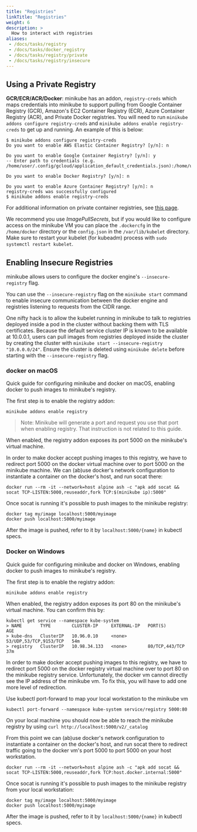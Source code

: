 ```yaml
---
title: "Registries"
linkTitle: "Registries"
weight: 6
description: >
  How to interact with registries
aliases:
 - /docs/tasks/registry
 - /docs/tasks/docker_registry
 - /docs/tasks/registry/private
 - /docs/tasks/registry/insecure
---
```


## Using a Private Registry

**GCR/ECR/ACR/Docker**: minikube has an addon, `registry-creds` which maps credentials into minikube to support pulling from Google Container Registry (GCR), Amazon's EC2 Container Registry (ECR), Azure Container Registry (ACR), and Private Docker registries.  You will need to run `minikube addons configure registry-creds` and `minikube addons enable registry-creds` to get up and running.  An example of this is below:

```shell
$ minikube addons configure registry-creds
Do you want to enable AWS Elastic Container Registry? [y/n]: n

Do you want to enable Google Container Registry? [y/n]: y
-- Enter path to credentials (e.g. /home/user/.config/gcloud/application_default_credentials.json):/home/user/.config/gcloud/application_default_credentials.json

Do you want to enable Docker Registry? [y/n]: n

Do you want to enable Azure Container Registry? [y/n]: n
registry-creds was successfully configured
$ minikube addons enable registry-creds
```

For additional information on private container registries, see [this page](https://kubernetes.io/docs/tasks/configure-pod-container/pull-image-private-registry/).

We recommend you use _ImagePullSecrets_, but if you would like to configure access on the minikube VM you can place the `.dockercfg` in the `/home/docker` directory or the `config.json` in the `/var/lib/kubelet` directory. Make sure to restart your kubelet (for kubeadm) process with `sudo systemctl restart kubelet`.

## Enabling Insecure Registries

minikube allows users to configure the docker engine's `--insecure-registry` flag.

You can use the `--insecure-registry` flag on the
`minikube start` command to enable insecure communication between the docker engine and registries listening to requests from the CIDR range.

One nifty hack is to allow the kubelet running in minikube to talk to registries deployed inside a pod in the cluster without backing them
with TLS certificates. Because the default service cluster IP is known to be available at 10.0.0.1, users can pull images from registries
deployed inside the cluster by creating the cluster with `minikube start --insecure-registry "10.0.0.0/24"`. Ensure the cluster
is deleted using `minikube delete` before starting with the `--insecure-registry` flag.

### docker on macOS

Quick guide for configuring minikube and docker on macOS, enabling docker to push images to minikube's registry.

The first step is to enable the registry addon:

```shell
minikube addons enable registry
```
> Note: Minikube will generate a port and request you use that port when enabling registry. That instruction is not related to this guide.

When enabled, the registry addon exposes its port 5000 on the minikube's virtual machine.

In order to make docker accept pushing images to this registry, we have to redirect port 5000 on the docker virtual machine over to port 5000 on the minikube machine. We can (ab)use docker's network configuration to instantiate a container on the docker's host, and run socat there:

```shell
docker run --rm -it --network=host alpine ash -c "apk add socat && socat TCP-LISTEN:5000,reuseaddr,fork TCP:$(minikube ip):5000"
```

Once socat is running it's possible to push images to the minikube registry:

```shell
docker tag my/image localhost:5000/myimage
docker push localhost:5000/myimage
```

After the image is pushed, refer to it by `localhost:5000/{name}` in kubectl specs.

### Docker on Windows

Quick guide for configuring minikube and docker on Windows, enabling docker to push images to minikube's registry.

The first step is to enable the registry addon:

```shell
minikube addons enable registry
```

When enabled, the registry addon exposes its port 80 on the minikube's virtual machine. You can confirm this by:
```shell
kubectl get service --namespace kube-system
> NAME       TYPE        CLUSTER-IP     EXTERNAL-IP   PORT(S)                  AGE
> kube-dns   ClusterIP   10.96.0.10     <none>        53/UDP,53/TCP,9153/TCP   54m
> registry   ClusterIP   10.98.34.133   <none>        80/TCP,443/TCP           37m
```

In order to make docker accept pushing images to this registry, we have to redirect port 5000 on the docker registry virtual machine over to port 80 on the minikube registry service. Unfortunately, the docker vm cannot directly see the IP address of the minikube vm. To fix this, you will have to add one more level of redirection.

Use kubectl port-forward to map your local workstation to the minikube vm
```shell
kubectl port-forward --namespace kube-system service/registry 5000:80
```

On your local machine you should now be able to reach the minikube registry by using `curl http://localhost:5000/v2/_catalog`

From this point we can (ab)use docker's network configuration to instantiate a container on the docker's host, and run socat there to redirect traffic going to the docker vm's port 5000 to port 5000 on your host workstation.

```shell
docker run --rm -it --network=host alpine ash -c "apk add socat && socat TCP-LISTEN:5000,reuseaddr,fork TCP:host.docker.internal:5000"
```

Once socat is running it's possible to push images to the minikube registry from your local workstation:

```shell
docker tag my/image localhost:5000/myimage
docker push localhost:5000/myimage
```

After the image is pushed, refer to it by `localhost:5000/{name}` in kubectl specs.

##
